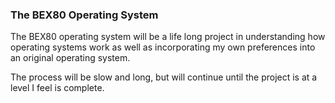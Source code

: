 ### The BEX80 Operating System

The BEX80 operating system will be a life long project in understanding how
operating systems work as well as incorporating my own preferences into an
original operating system.

The process will be slow and long, but will continue until the project is at
a level I feel is complete.
